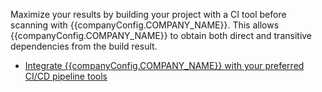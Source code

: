 <script setup>
import { companyConfig } from '../../../config/companyConfig.js'
</script>

Maximize your results by building your project with a CI tool before scanning with {{companyConfig.COMPANY_NAME}}. This allows {{companyConfig.COMPANY_NAME}} to obtain both direct and transitive dependencies from the build result.

- [Integrate {{companyConfig.COMPANY_NAME}} with your preferred CI/CD pipeline tools](#)
